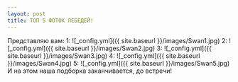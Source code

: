 ```yaml
---
layout: post
title: ТОП 5 ФОТОК ЛЕБЕДЕЙ!
---
```




Представляю вам:
1:
![_config.yml]({{ site.baseurl }}/images/Swan1.jpg)
2:
![_config.yml]({{ site.baseurl }}/images/Swan2.jpg)
3:
![_config.yml]({{ site.baseurl }}/images/Swan3.jpg)
4:
![_config.yml]({{ site.baseurl }}/images/Swan4.jpg)
5:
![_config.yml]({{ site.baseurl }}/images/Swan5.jpg)
И на этом наша подборка заканчивается, до встречи!
